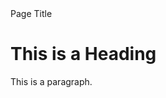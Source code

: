 <html>
<head>Page Title</head>
<body>

<h1>This is a Heading</h1>
<p>This is a paragraph.</p>
 <a href=/Home</a> 
</body>
</html> 

